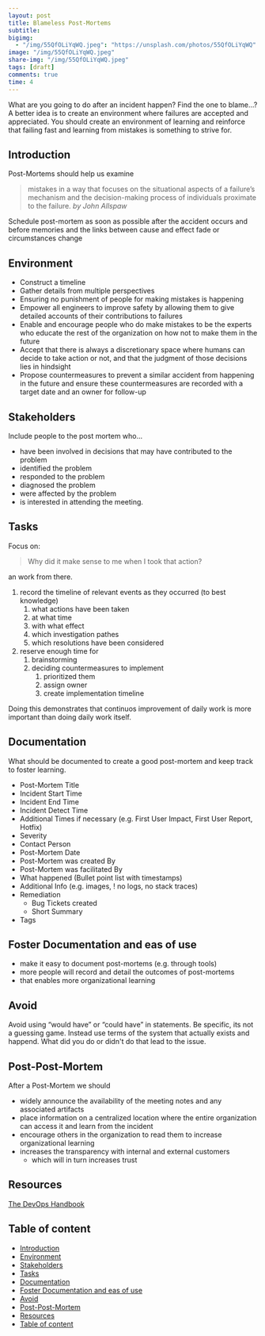 ```yaml
---
layout: post
title: Blameless Post-Mortems
subtitle:
bigimg:
  - "/img/55QfOLiYqWQ.jpeg": "https://unsplash.com/photos/55QfOLiYqWQ"
image: "/img/55QfOLiYqWQ.jpeg"
share-img: "/img/55QfOLiYqWQ.jpeg"
tags: [draft]
comments: true
time: 4
---
```


What are you going to do after an incident happen? Find the one to blame...? A better idea is to create an environment where failures are accepted and appreciated. You should create an environment of learning and reinforce that failing fast and learning from mistakes is something to strive for.

## Introduction

Post-Mortems should help us examine

> mistakes in a way that focuses on the situational aspects of a failure’s mechanism and the decision-making process of individuals proximate to the failure. *by John Allspaw*

Schedule post-mortem as soon as possible after the accident occurs and before memories and the links between cause and effect fade or circumstances change

## Environment

- Construct a timeline
- Gather details from multiple perspectives 
- Ensuring no punishment of people for making mistakes is happening
- Empower all engineers to improve safety by allowing them to give detailed accounts of their contributions to failures
- Enable and encourage people who do make mistakes to be the experts who educate the rest of the organization on how not to make them in the future
- Accept that there is always a discretionary space where humans can decide to take action or not, and that the judgment of those decisions lies in hindsight
- Propose countermeasures to prevent a similar accident from happening in the future and ensure these countermeasures are recorded with a target date and an owner for follow-up

## Stakeholders

Include people to the post mortem who...

- have been involved in decisions that may have contributed to the problem
- identified the problem
- responded to the problem
- diagnosed the problem
- were affected by the problem
- is interested in attending the meeting.

## Tasks

Focus on:

> Why did it make sense to me when I took that action?

an work from there.

1. record the timeline of relevant events as they occurred (to best knowledge)
   1. what actions have been taken
   2. at what time
   3. with what effect
   4. which investigation pathes 
   5. which resolutions have been considered
2. reserve enough time for
   1. brainstorming 
   2. deciding countermeasures to implement
      1. prioritized them
      2. assign owner
      3. create implementation timeline

Doing this demonstrates that continuos improvement of daily work is more important than doing daily work itself.

## Documentation

What should be documented to create a good post-mortem and keep track to foster learning.

- Post-Mortem Title
- Incident Start Time
- Incident End Time
- Incident Detect Time
- Additional Times if necessary (e.g. First User Impact, First User Report, Hotfix)
- Severity
- Contact Person
- Post-Mortem Date
- Post-Mortem was created By
- Post-Mortem was facilitated By
- What happened (Bullet point list with timestamps)
- Additional Info (e.g. images, ! no logs, no stack traces)
- Remediation
  - Bug Tickets created
  - Short Summary
- Tags

## Foster Documentation and eas of use

- make it easy to document post-mortems (e.g. through tools) 
 - more people will record and detail the outcomes of post-mortems
  -  that enables more organizational learning

## Avoid

Avoid using “would have” or “could have” in statements.
Be specific, its not a guessing game.
Instead use terms of the system that actually exists and happend.
What did you do or didn't do that lead to the issue.

## Post-Post-Mortem

After a Post-Mortem we should

- widely announce the availability of the meeting notes and any associated artifacts
- place information on a centralized location where the entire organization can access it and learn from the incident
- encourage others in the organization to read them to increase organizational learning
- increases the transparency with internal and external customers
  - which will in turn increases trust

## Resources

[The DevOps Handbook](https://learning.oreilly.com/library/view/the-devops-handbook/9781457191381/DOHB-ch_19.xhtml)


## Table of content

- [Introduction](#introduction)
- [Environment](#environment)
- [Stakeholders](#stakeholders)
- [Tasks](#tasks)
- [Documentation](#documentation)
- [Foster Documentation and eas of use](#foster-documentation-and-eas-of-use)
- [Avoid](#avoid)
- [Post-Post-Mortem](#post-post-mortem)
- [Resources](#resources)
- [Table of content](#table-of-content)